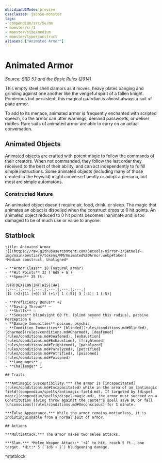 ```yaml
---
obsidianUIMode: preview
cssclasses: json5e-monster
tags:
- compendium/src/5e/mm
- monster/cr/1
- monster/size/medium
- monster/type/construct
aliases: ["Animated Armor"]
---
```

# Animated Armor
*Source: SRD 5.1 and the Basic Rules (2014)*  

This empty steel shell clamors as it moves, heavy plates banging and grinding against one another like the vengeful spirit of a fallen knight. Ponderous but persistent, this magical guardian is almost always a suit of plate armor.

To add to its menace, animated armor is frequently enchanted with scripted speech, so the armor can utter warnings, demand passwords, or deliver riddles. Rare suits of animated armor are able to carry on an actual conversation.

## Animated Objects

Animated objects are crafted with potent magic to follow the commands of their creators. When not commanded, they follow the last order they received to the best of their ability, and can act independently to fulfill simple instructions. Some animated objects (including many of those created in the Feywild) might converse fluently or adopt a persona, but most are simple automatons.

### Constructed Nature

An animated object doesn't require air, food, drink, or sleep. The magic that animates an object is dispelled when the construct drops to 0 hit points. An animated object reduced to 0 hit points becomes inanimate and is too damaged to be of much use or value to anyone.

## Statblock

```ad-statblock
title: Animated Armor
![](https://raw.githubusercontent.com/5etools-mirror-3/5etools-img/main/bestiary/tokens/MM/Animated%20Armor.webp#token)
*Medium construct, Unaligned*

- **Armor Class** 18 (natural armor)
- **Hit Points** 33 (`6d8 + 6`)
- **Speed** 25 ft.

|STR|DEX|CON|INT|WIS|CHA|
|:---:|:---:|:---:|:---:|:---:|:---:|
|14 (+2)|11 (+0)|13 (+1)| 1 (-5)| 3 (-4)| 1 (-5)|

- **Proficiency Bonus** +2
- **Saving Throws** ⏤
- **Skills** ⏤
- **Senses** blindsight 60 ft. (blind beyond this radius), passive Perception 6
- **Damage Immunities** poison, psychic
- **Condition Immunities** [blinded](rules/conditions.md#Blinded), [charmed](rules/conditions.md#Charmed), [deafened](rules/conditions.md#Deafened), [exhaustion](rules/conditions.md#Exhaustion), [frightened](rules/conditions.md#Frightened), [paralyzed](rules/conditions.md#Paralyzed), [petrified](rules/conditions.md#Petrified), [poisoned](rules/conditions.md#Poisoned)
- **Languages** —
- **Challenge** 1

## Traits

***Antimagic Susceptibility.*** The armor is [incapacitated](rules/conditions.md#Incapacitated) while in the area of an [antimagic field](compendium/spells/antimagic-field.md). If targeted by [dispel magic](compendium/spells/dispel-magic.md), the armor must succeed on a Constitution saving throw against the caster's spell save DC or fall [unconscious](rules/conditions.md#Unconscious) for 1 minute.

***False Appearance.*** While the armor remains motionless, it is indistinguishable from a normal suit of armor.

## Actions

***Multiattack.*** The armor makes two melee attacks.

***Slam.*** *Melee Weapon Attack:* `+4` to hit, reach 5 ft., one target. *Hit:* 5 (`1d6 + 2`) bludgeoning damage.
```
^statblock